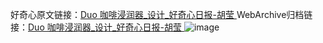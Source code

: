 好奇心原文链接：[Duo 咖啡浸润器_设计_好奇心日报-胡莹 ](https://www.qdaily.com/articles/11097.html)
WebArchive归档链接：[Duo 咖啡浸润器_设计_好奇心日报-胡莹 ](http://web.archive.org/web/20190623163728/https://www.qdaily.com/articles/11097.html)
![image](http://ww3.sinaimg.cn/large/007d5XDply1g3wcqlyftdj30u03iyamq)
